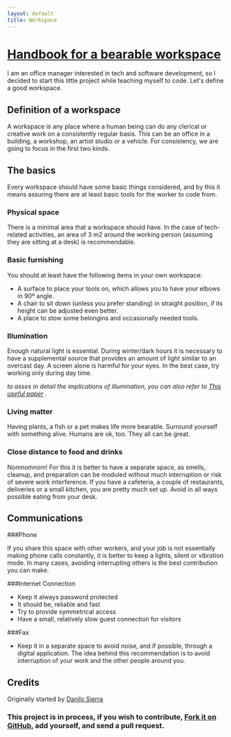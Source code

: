 ```yaml
---
layout: default
title: Workspace
---
```


# [Handbook for a bearable workspace](http://danilosierrac.github.io/workspace/)

I am an office manager interested in tech and software development, so I decided to start this little project while teaching myself to code. Let's define a good workspace.

## Definition of a workspace
A workspace is any place where a human being can do any clerical or creative work on a consistently regular basis. This can be an office in a building, a workshop, an artist studio or a vehicle. For consistency, we are going to focus in the first two kinds.

## The basics

Every workspace should have some basic things considered, and by this it means assuring there are at least basic tools for the worker to code from.

### Physical space

There is a minimal area that a workspace should have. In the case of tech-related activities, an area of 3 m2 around the working person (assuming they are sitting at a desk) is recommendable.

### Basic furnishing

You should at least have the following items in your own workspace:

* A surface to place your tools on, which allows you to have your elbows in 90º angle.
* A chair to sit down (unless you prefer standing) in straight position, if its height can be adjusted even better.
* A place to stow some belongins and occasionally needed tools.

### Illumination

Enough natural light is essential. During winter/dark hours it is necessary to have a supplemental source that provides an amount of light similar to an overcast day. A screen alone is harmful for your eyes. In the best case, try working only during day time.

_to asses in detail the implications of illumination, you can also refer to [This useful paper](http://www.oshr.nc.gov/Support/Safety/handbook/Illumination%20Final.pdf) ._

### Living matter

Having plants, a fish or a pet makes life more bearable. Surround yourself with something alive. Humans are ok, too. They all can be great.

### Close distance to food and drinks

Nomnomnom! For this it is better to have a separate space, as smells, cleanup, and preparation can be moduled without much interruption or risk of severe work interference. If you have a cafeteria, a couple of restaurants, deliveries or a small kitchen, you are pretty much set up. Avoid in all ways possible eating from your desk.

## Communications

###Phone

If you share this space with other workers, and your job is not essentially making phone calls constantly, it is better to keep a lights, silent or vibration mode. In many cases, avoiding interrupting others is the best contribution you can make.

###Internet Connection

* Keep it always password protected
* It should be, reliable and fast
* Try to provide symmetrical access
* Have a small, relatively slow guest connection for visitors

###Fax

* Keep it in a separate space to avoid noise, and if possible, through a digital application. The idea behind this recommendation is to avoid interruption of your work and the other people around you.

## Credits

Originally started by [Danilo Sierra](http://danilosierra.com/)


### This project is in process, if you wish to contribute, [Fork it on GitHub](https://github.com/danilosierrac/workspace), add yourself, and send a pull request.

